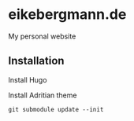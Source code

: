 # eikebergmann.de
My personal website

## Installation

Install Hugo

Install Adritian theme
```
git submodule update --init
```